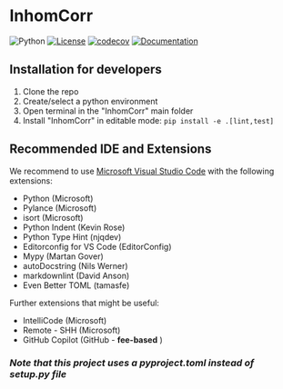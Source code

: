 # InhomCorr

![Python](https://img.shields.io/badge/python-3.8+-blue)
[![License](https://img.shields.io/badge/License-Apache%202.0-blue.svg)](https://opensource.org/licenses/Apache-2.0)
[![codecov](https://codecov.io/github/ckolbPTB/InhomCorr/badge.svg)](https://app.codecov.io/github/ckolbPTB/InhomCorr)
[![Documentation](https://img.shields.io/badge/ref-Documentation-blue)](https://ckolbptb.github.io/InhomCorr/)

## Installation for developers

1. Clone the repo
2. Create/select a python environment
3. Open terminal in the "InhomCorr" main folder
5. Install "InhomCorr" in editable mode: ``` pip install -e .[lint,test] ```

## Recommended IDE and Extensions

We recommend to use [Microsoft Visual Studio Code](https://code.visualstudio.com/download) with the following extensions:

- Python (Microsoft)
- Pylance (Microsoft)
- isort (Microsoft)
- Python Indent (Kevin Rose)
- Python Type Hint (njqdev)
- Editorconfig for VS Code (EditorConfig)
- Mypy (Martan Gover)
- autoDocstring (Nils Werner)
- markdownlint (David Anson)
- Even Better TOML (tamasfe)

Further extensions that might be useful:

- IntelliCode (Microsoft)
- Remote - SHH (Microsoft)
- GitHub Copilot (GitHub - **fee-based** )

### *Note that this project uses a pyproject.toml instead of setup.py file*
